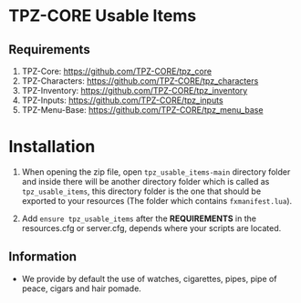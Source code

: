 # TPZ-CORE Usable Items

## Requirements

1. TPZ-Core: https://github.com/TPZ-CORE/tpz_core
2. TPZ-Characters: https://github.com/TPZ-CORE/tpz_characters
3. TPZ-Inventory: https://github.com/TPZ-CORE/tpz_inventory
4. TPZ-Inputs: https://github.com/TPZ-CORE/tpz_inputs
5. TPZ-Menu-Base: https://github.com/TPZ-CORE/tpz_menu_base

# Installation

1. When opening the zip file, open `tpz_usable_items-main` directory folder and inside there will be another directory folder which is called as `tpz_usable_items`, this directory folder is the one that should be exported to your resources (The folder which contains `fxmanifest.lua`).

2. Add `ensure tpz_usable_items` after the **REQUIREMENTS** in the resources.cfg or server.cfg, depends where your scripts are located.

## Information

- We provide by default the use of watches, cigarettes, pipes, pipe of peace, cigars and hair pomade.
